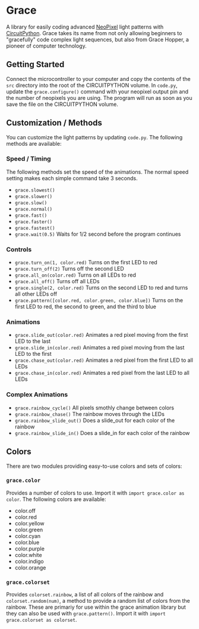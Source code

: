 # Grace
A library for easily coding advanced [NeoPixel](https://www.adafruit.com/category/168) light patterns with [CircuitPython](https://circuitpython.readthedocs.io). Grace takes its name from not only allowing beginners to "gracefully" code complex light sequences, but also from Grace Hopper, a pioneer of computer technology.

## Getting Started
Connect the microcontroller to your computer and copy the contents of the `src` directory into the root of the CIRCUITPYTHON volume. In `code.py`, update the `grace.configure()` command with your neopixel output pin and the number of neopixels you are using. The program will run as soon as you save the file on the CIRCUITPYTHON volume.

## Customization / Methods
You can customize the light patterns by updating `code.py`. The following methods are available:

### Speed / Timing
The following methods set the speed of the animations. The normal speed setting makes each simple command take 3 seconds.

- `grace.slowest()`
- `grace.slower()`
- `grace.slow()`
- `grace.normal()`
- `grace.fast()`
- `grace.faster()`
- `grace.fastest()`
- `grace.wait(0.5)` Waits for 1/2 second before the program continues

### Controls

- `grace.turn_on(1, color.red)` Turns on the first LED to red
- `grace.turn_off(2)` Turns off the second LED
- `grace.all_on(color.red)` Turns on all LEDs to red
- `grace.all_off()` Turns off all LEDs
- `grace.single(2, color.red)` Turns on the second LED to red and turns all other LEDs off
- `grace.pattern([color.red, color.green, color.blue])` Turns on the first LED to red, the second to green, and the third to blue

### Animations

- `grace.slide_out(color.red)` Animates a red pixel moving from the first LED to the last
- `grace.slide_in(color.red)` Animates a red pixel moving from the last LED to the first
- `grace.chase_out(color.red)` Animates a red pixel from the first LED to all LEDs
- `grace.chase_in(color.red)` Animates a red pixel from the last LED to all LEDs

### Complex Animations

- `grace.rainbow_cycle()` All pixels smothly change between colors
- `grace.rainbow_chase()` The rainbow moves through the LEDs
- `grace.rainbow_slide_out()` Does a slide_out for each color of the rainbow
- `grace.rainbow_slide_in()` Does a slide_in for each color of the rainbow

## Colors

There are two modules providing easy-to-use colors and sets of colors:

### `grace.color`

Provides a number of colors to use. Import it with `import grace.color as color`. The following colors are available:

- color.off
- color.red
- color.yellow
- color.green
- color.cyan
- color.blue
- color.purple
- color.white
- color.indigo
- color.orange

### `grace.colorset`

Provides `colorset.rainbow`, a list of all colors of the rainbow and `colorset.random(num)`, a method to provide a random list of colors from the rainbow. These are primariy for use within the grace animation library but they can also be used with `grace.pattern()`. Import it with `import grace.colorset as colorset`.
